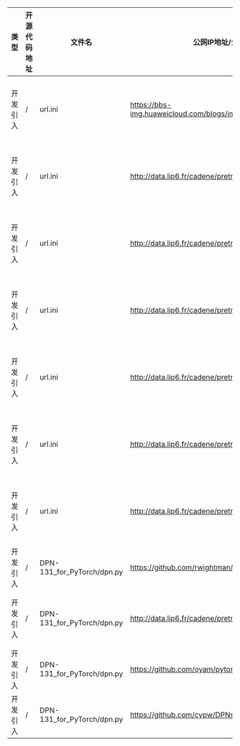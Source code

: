 | 类型     | 开源代码地址                                                       | 文件名                                          | 公网IP地址/公网URL地址/域名/邮箱地址 | 用途说明   |
|--------|--------------------------------------------------------------|----------------------------------------------|------------------------|--------|
| 开发引入 | / | url.ini | https://bbs-img.huaweicloud.com/blogs/img/thumb/1591951315139_8989_1363.png | 下载测试图片 |
| 开发引入 | / | url.ini | http://data.lip6.fr/cadene/pretrainedmodels/dpn68-4af7d88d2.pth | 下载权重文件 |
| 开发引入 | / | url.ini | http://data.lip6.fr/cadene/pretrainedmodels/dpn68b_extra-363ab9c19.pth | 下载权重文件 |
| 开发引入 | / | url.ini | http://data.lip6.fr/cadene/pretrainedmodels/dpn92_extra-fda993c95.pth | 下载权重文件 |
| 开发引入 | / | url.ini | http://data.lip6.fr/cadene/pretrainedmodels/dpn98-722954780.pth | 下载权重文件 |
| 开发引入 | / | url.ini | http://data.lip6.fr/cadene/pretrainedmodels/dpn131-7af84be88.pth | 下载权重文件 |
| 开发引入 | / | url.ini | http://data.lip6.fr/cadene/pretrainedmodels/dpn107_extra-b7f9f4cc9.pth | 下载权重文件 |
| 开发引入 | / | DPN-131_for_PyTorch/dpn.py | https://github.com/rwightman/pytorch-dpn-pretrained | 源码实现 |
| 开发引入 | / | DPN-131_for_PyTorch/dpn.py | http://data.lip6.fr/cadene/pretrainedmodels/dpn68-66bebafa7.pth | 预训练模型 |
| 开发引入 | / | DPN-131_for_PyTorch/dpn.py | https://github.com/oyam/pytorch-DPNs | 源码实现 |
| 开发引入 | / | DPN-131_for_PyTorch/dpn.py | https://github.com/cypw/DPNs | 源码实现 |
